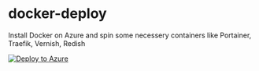 # docker-deploy
Install Docker on Azure and spin some necessery containers like Portainer, Traefik, Vernish, Redish

[![Deploy to Azure](https://aka.ms/deploytoazurebutton)](https://portal.azure.com/#create/Microsoft.Template/uri/https://raw.githubusercontent.com/wpfolk/docker-deploy/main/azuredeploy.json?token=AEFMKVCZX47YYGDOLD3EGX27UVHSE)
